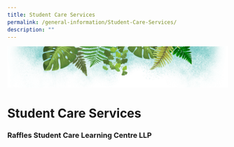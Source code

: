 ```yaml
---
title: Student Care Services
permalink: /general-information/Student-Care-Services/
description: ""
---
```

![](/images/Banner.png)

# Student Care Services

### **Raffles Student Care Learning Centre LLP**